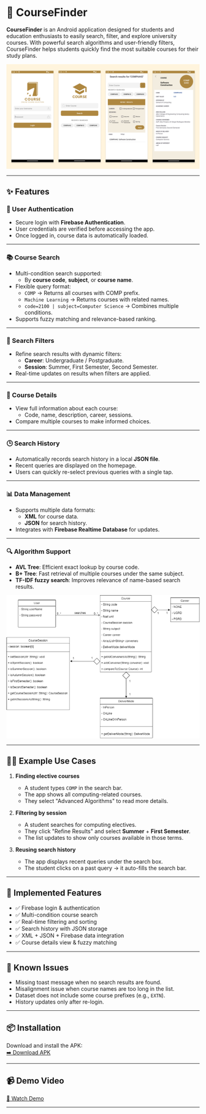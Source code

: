 # 📘 CourseFinder  

**CourseFinder** is an Android application designed for students and education enthusiasts to easily search, filter, and explore university courses. With powerful search algorithms and user-friendly filters, CourseFinder helps students quickly find the most suitable courses for their study plans.  

![app](items/media/Application.png)  

---

## ✨ Features  

### 🔑 User Authentication  
- Secure login with **Firebase Authentication**.  
- User credentials are verified before accessing the app.  
- Once logged in, course data is automatically loaded.  

---

### 📚 Course Search  
- Multi-condition search supported:  
  - By **course code**, **subject**, or **course name**.  
- Flexible query format:  
  - `COMP` → Returns all courses with COMP prefix.  
  - `Machine Learning` → Returns courses with related names.  
  - `code=2100 | subject=Computer Science` → Combines multiple conditions.  
- Supports fuzzy matching and relevance-based ranking.  

---

### 🎯 Search Filters  
- Refine search results with dynamic filters:  
  - **Career**: Undergraduate / Postgraduate.  
  - **Session**: Summer, First Semester, Second Semester.  
- Real-time updates on results when filters are applied.  


---

### 📖 Course Details  
- View full information about each course:  
  - Code, name, description, career, sessions.  
- Compare multiple courses to make informed choices.  

---

### 🕒 Search History  
- Automatically records search history in a local **JSON file**.  
- Recent queries are displayed on the homepage.  
- Users can quickly re-select previous queries with a single tap.  

---

### 📊 Data Management  
- Supports multiple data formats:  
  - **XML** for course data.  
  - **JSON** for search history.  
- Integrates with **Firebase Realtime Database** for updates.  

---

### 🔍 Algorithm Support  
- **AVL Tree**: Efficient exact lookup by course code.  
- **B+ Tree**: Fast retrieval of multiple courses under the same subject.  
- **TF-IDF fuzzy search**: Improves relevance of name-based search results.  

![UML](items/media/UML.png)  

---

## 👩‍🎓 Example Use Cases  

1. **Finding elective courses**  
   - A student types `COMP` in the search bar.  
   - The app shows all computing-related courses.  
   - They select "Advanced Algorithms" to read more details.  

2. **Filtering by session**  
   - A student searches for computing electives.  
   - They click "Refine Results" and select **Summer** + **First Semester**.  
   - The list updates to show only courses available in those terms.  

3. **Reusing search history**  
   - The app displays recent queries under the search box.  
   - The student clicks on a past query → it auto-fills the search bar.  

---

## 🚀 Implemented Features  
- ✅ Firebase login & authentication  
- ✅ Multi-condition course search  
- ✅ Real-time filtering and sorting  
- ✅ Search history with JSON storage  
- ✅ XML + JSON + Firebase data integration  
- ✅ Course details view & fuzzy matching  

---

## 🐞 Known Issues  
- Missing toast message when no search results are found.  
- Misalignment issue when course names are too long in the list.  
- Dataset does not include some course prefixes (e.g., `EXTN`).  
- History updates only after re-login.  

---

## 📦 Installation  
Download and install the APK:  
[➡️ Download APK](items/release-v1.0.0.apk)  

---

## 📹 Demo Video  
[🎥 Watch Demo](items/features.mp4)  

---
